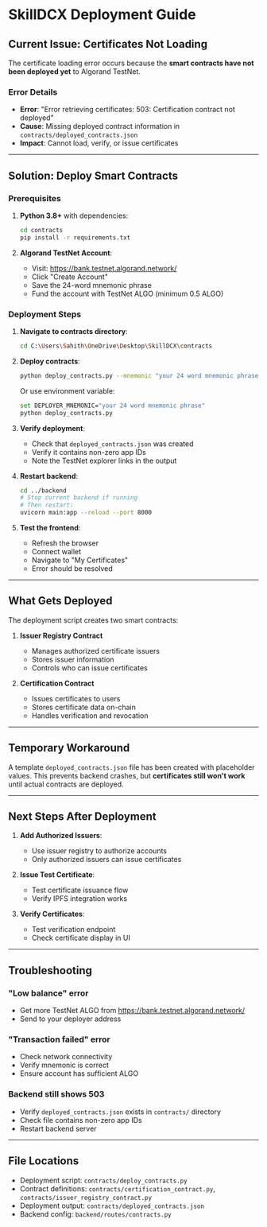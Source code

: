 # SkillDCX Deployment Guide

## Current Issue: Certificates Not Loading

The certificate loading error occurs because the **smart contracts have not been deployed yet** to Algorand TestNet.

### Error Details
- **Error**: "Error retrieving certificates: 503: Certification contract not deployed"
- **Cause**: Missing deployed contract information in `contracts/deployed_contracts.json`
- **Impact**: Cannot load, verify, or issue certificates

---

## Solution: Deploy Smart Contracts

### Prerequisites
1. **Python 3.8+** with dependencies:
   ```bash
   cd contracts
   pip install -r requirements.txt
   ```

2. **Algorand TestNet Account**:
   - Visit: https://bank.testnet.algorand.network/
   - Click "Create Account"
   - Save the 24-word mnemonic phrase
   - Fund the account with TestNet ALGO (minimum 0.5 ALGO)

### Deployment Steps

1. **Navigate to contracts directory**:
   ```bash
   cd C:\Users\Sahith\OneDrive\Desktop\SkillDCX\contracts
   ```

2. **Deploy contracts**:
   ```bash
   python deploy_contracts.py --mnemonic "your 24 word mnemonic phrase here"
   ```

   Or use environment variable:
   ```bash
   set DEPLOYER_MNEMONIC="your 24 word mnemonic phrase"
   python deploy_contracts.py
   ```

3. **Verify deployment**:
   - Check that `deployed_contracts.json` was created
   - Verify it contains non-zero app IDs
   - Note the TestNet explorer links in the output

4. **Restart backend**:
   ```bash
   cd ../backend
   # Stop current backend if running
   # Then restart:
   uvicorn main:app --reload --port 8000
   ```

5. **Test the frontend**:
   - Refresh the browser
   - Connect wallet
   - Navigate to "My Certificates"
   - Error should be resolved

---

## What Gets Deployed

The deployment script creates two smart contracts:

1. **Issuer Registry Contract**
   - Manages authorized certificate issuers
   - Stores issuer information
   - Controls who can issue certificates

2. **Certification Contract**
   - Issues certificates to users
   - Stores certificate data on-chain
   - Handles verification and revocation

---

## Temporary Workaround

A template `deployed_contracts.json` file has been created with placeholder values. This prevents backend crashes, but **certificates still won't work** until actual contracts are deployed.

---

## Next Steps After Deployment

1. **Add Authorized Issuers**:
   - Use issuer registry to authorize accounts
   - Only authorized issuers can issue certificates

2. **Issue Test Certificate**:
   - Test certificate issuance flow
   - Verify IPFS integration works

3. **Verify Certificates**:
   - Test verification endpoint
   - Check certificate display in UI

---

## Troubleshooting

### "Low balance" error
- Get more TestNet ALGO from https://bank.testnet.algorand.network/
- Send to your deployer address

### "Transaction failed" error
- Check network connectivity
- Verify mnemonic is correct
- Ensure account has sufficient ALGO

### Backend still shows 503
- Verify `deployed_contracts.json` exists in `contracts/` directory
- Check file contains non-zero app IDs
- Restart backend server

---

## File Locations

- Deployment script: `contracts/deploy_contracts.py`
- Contract definitions: `contracts/certification_contract.py`, `contracts/issuer_registry_contract.py`
- Deployment output: `contracts/deployed_contracts.json`
- Backend config: `backend/routes/contracts.py`
